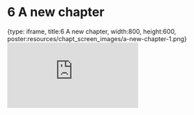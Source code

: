 # 6 A new chapter
 
{type: iframe, title:6 A new chapter, width:800, height:600, poster:resources/chapt_screen_images/a-new-chapter-1.png}
![](https://abyzovlab.github.io/CNVpytor-course//coursera/a-new-chapter-1.html)
 

 
